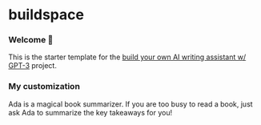 # buildspace 
### Welcome 👋
This is the starter template for the [build your own AI writing assistant w/ GPT-3](https://buildspace.so/builds/ai-writer) project.

### My customization
Ada is a magical book summarizer. If you are too busy to read a book, just ask Ada to summarize the key takeaways for you! 
